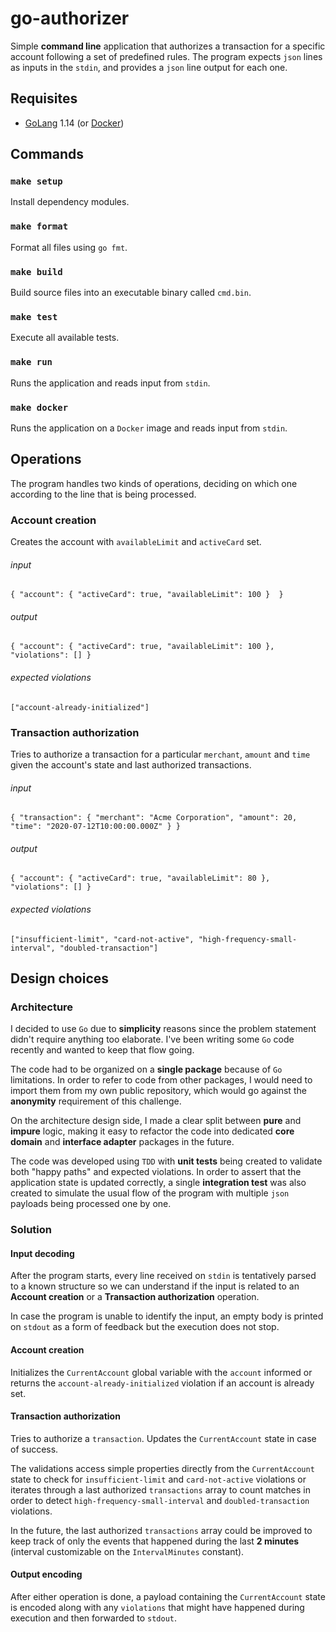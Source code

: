 # go-authorizer
Simple **command line**  application that authorizes a transaction 
for a specific account following a set of predefined rules. The program expects `json` lines as inputs in the `stdin`, 
and provides a `json` line output for each one.

## Requisites

- [GoLang](https://golang.org/doc/install) 1.14 (or [Docker](https://www.docker.com/get-started))

## Commands

### `make setup`
Install dependency modules.

### `make format`
Format all files using `go fmt`.

### `make build`
Build source files into an executable binary called `cmd.bin`.

### `make test`                    
Execute all available tests.

### `make run`
Runs the application and reads input from `stdin`.

### `make docker`
Runs the application on a `Docker` image and reads input from `stdin`.

## Operations
The program handles two kinds of operations, deciding on which one according to the line that is being processed.

### Account creation
Creates the account with `availableLimit` and `activeCard` set.

###### input 
    { "account": { "activeCard": true, "availableLimit": 100 }  }
###### output 
    { "account": { "activeCard": true, "availableLimit": 100 }, "violations": [] }
###### expected violations
    ["account-already-initialized"]

### Transaction authorization
Tries to authorize a transaction for a particular `merchant`, `amount` and `time` given the account's state 
and last authorized transactions.

###### input 
    { "transaction": { "merchant": "Acme Corporation", "amount": 20, "time": "2020-07-12T10:00:00.000Z" } }
###### output 
    { "account": { "activeCard": true, "availableLimit": 80 }, "violations": [] }
###### expected violations
    ["insufficient-limit", "card-not-active", "high-frequency-small-interval", "doubled-transaction"]

## Design choices

### Architecture

I decided to use `Go` due to **simplicity** reasons since the problem statement didn't require anything too elaborate. I've 
been writing some `Go` code recently and wanted to keep that flow going.

The code had to be organized on a **single package**  because of `Go` limitations. 
In order to refer to code from other packages, I would need to import them from my own public repository, 
which would go against the **anonymity** requirement of this challenge.

On the architecture design side, I made a clear split between  **pure** and **impure** logic, 
making it easy to refactor the code into dedicated **core domain** and **interface adapter** packages in the future.

The code was developed using `TDD` with **unit tests** being created to validate both "happy paths" and expected violations.
In order to assert that the application state is updated correctly, a single **integration test** was also created
to simulate the usual flow of the program with multiple `json` payloads being processed one by one.

### Solution

#### Input decoding

After the program starts, every line received on `stdin` is tentatively parsed to a known structure so we can understand
if the input is related to an  **Account creation** or a **Transaction authorization** operation. 

In case the program is unable to identify the input, an empty body is printed on `stdout` as a form of feedback 
but the execution does not stop.

#### Account creation

Initializes the `CurrentAccount` global variable with the `account` informed or returns the `account-already-initialized` 
violation if an account is already set.

#### Transaction authorization

Tries to authorize a `transaction`. Updates the `CurrentAccount` state in case of success. 

The validations access simple properties directly from the `CurrentAccount` state 
to check for `insufficient-limit` and `card-not-active` violations or iterates 
through a last authorized `transactions` array to count matches in order to detect 
`high-frequency-small-interval` and `doubled-transaction` violations.

In the future, the last authorized `transactions` array could be improved to keep track of only the events 
that happened during the last **2 minutes** (interval customizable on the `IntervalMinutes` constant).

#### Output encoding

After either operation is done, a payload containing the `CurrentAccount` state is encoded along with any
`violations` that might have happened during execution and then forwarded to `stdout`.
